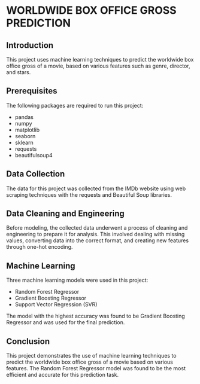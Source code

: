 # WORLDWIDE BOX OFFICE GROSS PREDICTION

## Introduction
This project uses machine learning techniques to predict the worldwide box office gross of a movie, based on various features such as genre, director, and stars.

## Prerequisites
The following packages are required to run this project:
* pandas
* numpy
* matplotlib
* seaborn
* sklearn
* requests
* beautifulsoup4

## Data Collection
The data for this project was collected from the IMDb website using web scraping techniques with the requests and Beautiful Soup libraries.

## Data Cleaning and Engineering
Before modeling, the collected data underwent a process of cleaning and engineering to prepare it for analysis. This involved dealing with missing values, converting data into the correct format, and creating new features through one-hot encoding.

## Machine Learning
Three machine learning models were used in this project: 
* Random Forest Regressor
* Gradient Boosting Regressor
* Support Vector Regression (SVR)

The model with the highest accuracy was found to be Gradient Boosting Regressor and was used for the final prediction.

## Conclusion
This project demonstrates the use of machine learning techniques to predict the worldwide box office gross of a movie based on various features. The Random Forest Regressor model was found to be the most efficient and accurate for this prediction task.


